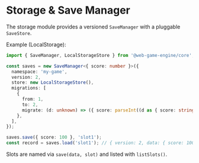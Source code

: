 # Storage & Save Manager

The storage module provides a versioned `SaveManager` with a pluggable `SaveStore`.

Example (LocalStorage):

```ts
import { SaveManager, LocalStorageStore } from '@web-game-engine/core';

const saves = new SaveManager<{ score: number }>({
  namespace: 'my-game',
  version: 2,
  store: new LocalStorageStore(),
  migrations: [
    {
      from: 1,
      to: 2,
      migrate: (d: unknown) => ({ score: parseInt((d as { score: string }).score, 10) }),
    },
  ],
});

saves.save({ score: 100 }, 'slot1');
const record = saves.load('slot1'); // { version: 2, data: { score: 100 } }
```

Slots are named via `save(data, slot)` and listed with `listSlots()`.
